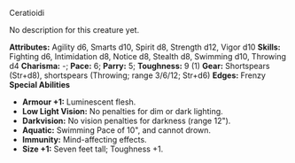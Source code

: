 Ceratioidi

No description for this creature yet.

**Attributes:** Agility d6, Smarts d10, Spirit d8, Strength d12, Vigor
d10
**Skills:** Fighting d6, Intimidation d8, Notice d8, Stealth d8,
Swimming d10, Throwing d4
**Charisma:** -; **Pace:** 6; **Parry:** 5; **Toughness:** 9 (1)
**Gear:** Shortspears (Str+d8), shortspears (Throwing; range 3/6/12;
Str+d6)
**Edges:** Frenzy
**Special Abilities**
- **Armour +1:** Luminescent flesh.
- **Low Light Vision:** No penalties for dim or dark lighting.
- **Darkvision:** No vision penalties for darkness (range 12").
- **Aquatic:** Swimming Pace of 10", and cannot drown.
- **Immunity:** Mind-affecting effects.
- **Size +1:** Seven feet tall; Toughness +1.

